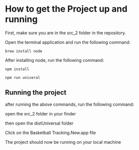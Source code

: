 # How to get the Project up and running

First, make sure you are in the src_2 folder in the repository.

Open the terminal application and run the following command:

```brew install node```

After installing node, run the following command:

```npm install```

```npm run univeral ```

## Running the project

after running the above commands, run the following command:

open the src_2 folder in your finder

then open the distUniversal folder

Click on the Basketball Tracking.New.app file

The project should now be running on your local machine





